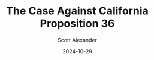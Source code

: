 ---
layout: podcast
title: "The Case Against California Proposition 36"
author: Scott Alexander
description: https://www.astralcodexten.com/p/the-case-against-proposition-36
date: 2024-10-29
length: 3723486
duration: 931
guid: the-case-against-proposition-36
---